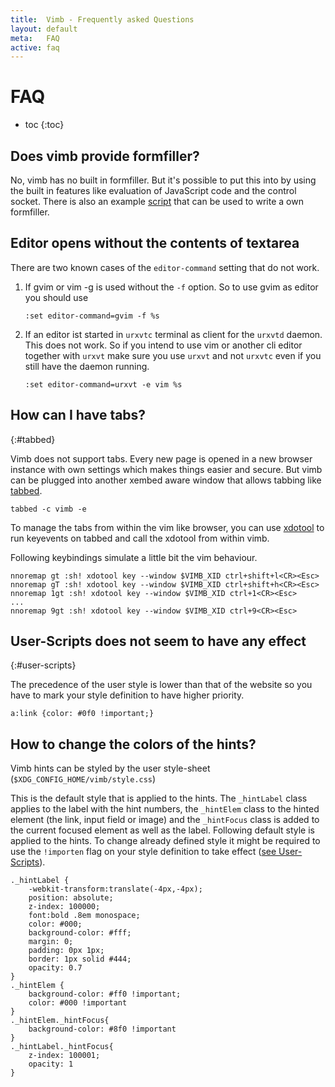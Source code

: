 ```yaml
---
title:  Vimb - Frequently asked Questions
layout: default
meta:   FAQ
active: faq
---
```


# FAQ

* toc
{:toc}

## Does vimb provide formfiller?

No, vimb has no built in formfiller. But it's possible to put this into by
using the built in features like evaluation of JavaScript code and the control
socket. There is also an example [script][ff] that can be used to write a own
formfiller.


## Editor opens without the contents of textarea

There are two known cases of the `editor-command` setting that do not work.

1. If gvim or vim -g is used without the `-f` option. So to use gvim as editor
   you should use

       :set editor-command=gvim -f %s

2. If an editor ist started in `urxvtc` terminal as client for the `urxvtd`
   daemon. This does not work. So if you intend to use vim or another cli
   editor together with `urxvt` make sure you use `urxvt` and not `urxvtc`
   even if you still have the daemon running.

       :set editor-command=urxvt -e vim %s

## How can I have tabs?
{:#tabbed}

Vimb does not support tabs. Every new page is opened in a new browser instance
with own settings which makes things easier and secure. But vimb can be
plugged into another xembed aware window that allows tabbing like [tabbed][].

    tabbed -c vimb -e

To manage the tabs from within the vim like browser, you can use [xdotool][]
to run keyevents on tabbed and call the xdotool from within vimb.

Following keybindings simulate a little bit the vim behaviour.

    nnoremap gt :sh! xdotool key --window $VIMB_XID ctrl+shift+l<CR><Esc>
    nnoremap gT :sh! xdotool key --window $VIMB_XID ctrl+shift+h<CR><Esc>
    nnoremap 1gt :sh! xdotool key --window $VIMB_XID ctrl+1<CR><Esc>
    ...
    nnoremap 9gt :sh! xdotool key --window $VIMB_XID ctrl+9<CR><Esc>

## User-Scripts does not seem to have any effect
{:#user-scripts}

The precedence of the user style is lower than that of the website so you have
to mark your style definition to have higher priority.

    a:link {color: #0f0 !important;}

## How to change the colors of the hints?

Vimb hints can be styled by the user style-sheet
(`$XDG_CONFIG_HOME/vimb/style.css`)

This is the default style that is applied to the hints. The `_hintLabel` class
applies to the label with the hint numbers, the `_hintElem` class to the hinted
element (the link, input field or image) and the `_hintFocus` class is added to
the current focused element as well as the label. Following default style is
applied to the hints. To change already defined style it might be required to
use the `!importen` flag on your style definition to take effect
([see User-Scripts](#user-scripts)).

    ._hintLabel {
        -webkit-transform:translate(-4px,-4px);
        position: absolute;
        z-index: 100000;
        font:bold .8em monospace;
        color: #000;
        background-color: #fff;
        margin: 0;
        padding: 0px 1px;
        border: 1px solid #444;
        opacity: 0.7
    }
    ._hintElem {
        background-color: #ff0 !important;
        color: #000 !important
    }
    ._hintElem._hintFocus{
        background-color: #8f0 !important
    }
    ._hintLabel._hintFocus{
        z-index: 100001;
        opacity: 1
    }


[ff]:      scripts.html#formfiller "vimb formfiller sample script"
[tabbed]:  http://tools.suckless.org/tabbed/
[xdotool]: http://www.semicomplete.com/projects/xdotool/
